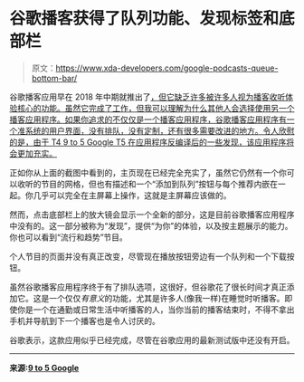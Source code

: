 # 谷歌播客获得了队列功能、发现标签和底部栏

> 原文：<https://www.xda-developers.com/google-podcasts-queue-bottom-bar/>

谷歌播客应用早在 2018 年中期就推出了[，但它缺乏许多被许多人视为播客收听体验核心的功能。虽然它完成了工作，但我可以理解为什么其他人会选择使用另一个播客应用程序。如果你追求的不仅仅是一个播客应用程序，谷歌播客应用程序有一个准系统的用户界面，没有排队，没有定制，还有很多需要改进的地方。令人欣慰的是，由于 T4 9 to 5 Google T5 在应用程序反编译后的一些发现，该应用程序将会更加充实。](https://www.xda-developers.com/google-podcasts-app-global-launch/)

正如你从上面的截图中看到的，主页现在已经完全充实了，虽然它仍然有一个你可以收听的节目的网格，但也有描述和一个“添加到队列”按钮与每个推荐内嵌在一起。你几乎可以完全在主屏幕上操作，这就是主屏幕应该做的。

然而，点击底部栏上的放大镜会显示一个全新的部分，这是目前谷歌播客应用程序中没有的。这一部分被称为“发现”，提供“为你”的体验，以及按主题展示的能力。你也可以看到“流行和趋势”节目。

个人节目的页面并没有真正改变，尽管现在播放按钮旁边有一个队列和一个下载按钮。

虽然谷歌播客应用程序终于有了排队选项，这很好，但谷歌花了很长时间才真正添加它。这是一个仅仅*有意义*的功能，尤其是许多人(像我一样)在睡觉时听播客。即使你是一个在通勤或日常生活中听播客的人，当你当前的播客结束时，不得不拿出手机并导航到下一个播客也是令人讨厌的。

谷歌表示，这款应用似乎已经完成，尽管在谷歌应用的最新测试版中还没有开启。

* * *

**来源:[9 to 5 Google](https://9to5google.com/2020/01/29/google-podcasts-revamp/)**
